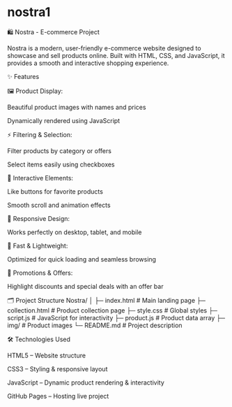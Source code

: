 # nostra1
🛍️ Nostra - E-commerce Project

Nostra is a modern, user-friendly e-commerce website designed to showcase and sell products online. Built with HTML, CSS, and JavaScript, it provides a smooth and interactive shopping experience.

✨ Features

🖼️ Product Display:

Beautiful product images with names and prices

Dynamically rendered using JavaScript

⚡ Filtering & Selection:

Filter products by category or offers

Select items easily using checkboxes

💖 Interactive Elements:

Like buttons for favorite products

Smooth scroll and animation effects

📱 Responsive Design:

Works perfectly on desktop, tablet, and mobile

🚀 Fast & Lightweight:

Optimized for quick loading and seamless browsing

🎁 Promotions & Offers:

Highlight discounts and special deals with an offer bar

🗂️ Project Structure
Nostra/
│
├─ index.html          # Main landing page
├─ collection.html     # Product collection page
├─ style.css           # Global styles
├─ script.js           # JavaScript for interactivity
├─ product.js          # Product data array
├─ img/                # Product images
└─ README.md           # Project description

🛠️ Technologies Used

HTML5 – Website structure

CSS3 – Styling & responsive layout

JavaScript – Dynamic product rendering & interactivity

GitHub Pages – Hosting live project
